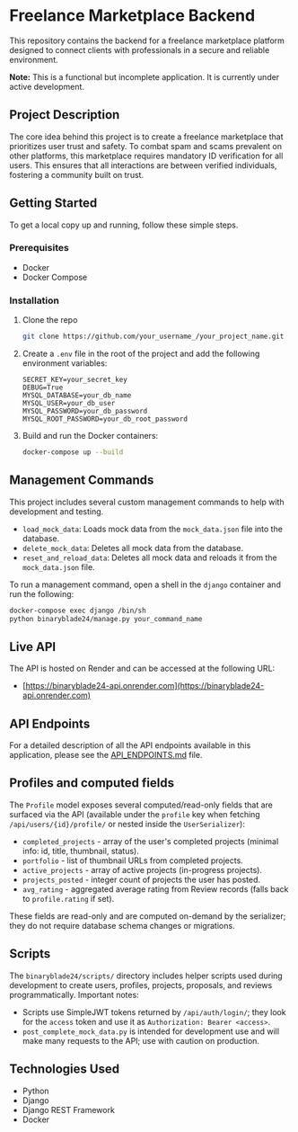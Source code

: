 # Freelance Marketplace Backend

This repository contains the backend for a freelance marketplace platform designed to connect clients with professionals in a secure and reliable environment.

**Note:** This is a functional but incomplete application. It is currently under active development.

## Project Description

The core idea behind this project is to create a freelance marketplace that prioritizes user trust and safety. To combat spam and scams prevalent on other platforms, this marketplace requires mandatory ID verification for all users. This ensures that all interactions are between verified individuals, fostering a community built on trust.

## Getting Started

To get a local copy up and running, follow these simple steps.

### Prerequisites

*   Docker
*   Docker Compose

### Installation

1.  Clone the repo
    ```sh
    git clone https://github.com/your_username_/your_project_name.git
    ```
2.  Create a `.env` file in the root of the project and add the following environment variables:
    ```
    SECRET_KEY=your_secret_key
    DEBUG=True
    MYSQL_DATABASE=your_db_name
    MYSQL_USER=your_db_user
    MYSQL_PASSWORD=your_db_password
    MYSQL_ROOT_PASSWORD=your_db_root_password
    ```
3.  Build and run the Docker containers:
    ```sh
    docker-compose up --build
    ```

## Management Commands

This project includes several custom management commands to help with development and testing.

*   `load_mock_data`: Loads mock data from the `mock_data.json` file into the database.
*   `delete_mock_data`: Deletes all mock data from the database.
*   `reset_and_reload_data`: Deletes all mock data and reloads it from the `mock_data.json` file.

To run a management command, open a shell in the `django` container and run the following:

```sh
docker-compose exec django /bin/sh
python binaryblade24/manage.py your_command_name
```

## Live API

The API is hosted on Render and can be accessed at the following URL:

- [https://binaryblade24-api.onrender.com](https://binaryblade24-api.onrender.com)

## API Endpoints

For a detailed description of all the API endpoints available in this application, please see the [API_ENDPOINTS.md](API_ENDPOINTS.md) file.

## Profiles and computed fields

The `Profile` model exposes several computed/read-only fields that are surfaced via the API (available under the `profile` key when fetching `/api/users/{id}/profile/` or nested inside the `UserSerializer`):

- `completed_projects` - array of the user's completed projects (minimal info: id, title, thumbnail, status).
- `portfolio` - list of thumbnail URLs from completed projects.
- `active_projects` - array of active projects (in-progress projects).
- `projects_posted` - integer count of projects the user has posted.
- `avg_rating` - aggregated average rating from Review records (falls back to `profile.rating` if set).

These fields are read-only and are computed on-demand by the serializer; they do not require database schema changes or migrations.

## Scripts

The `binaryblade24/scripts/` directory includes helper scripts used during development to create users, profiles, projects, proposals, and reviews programmatically. Important notes:

- Scripts use SimpleJWT tokens returned by `/api/auth/login/`; they look for the `access` token and use it as `Authorization: Bearer <access>`.
- `post_complete_mock_data.py` is intended for development use and will make many requests to the API; use with caution on production.


## Technologies Used

*   Python
*   Django
*   Django REST Framework
*   Docker